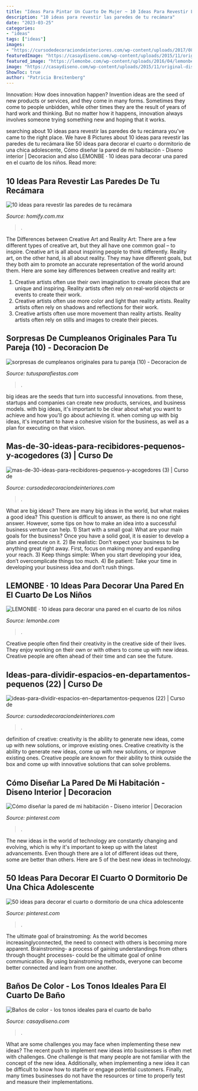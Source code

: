 ```yaml
---
title: "Ideas Para Pintar Un Cuarto De Mujer ~ 10 Ideas Para Revestir Las Paredes De Tu Recámara"
description: "10 ideas para revestir las paredes de tu recámara"
date: "2023-03-25"
categories:
- "ideas"
tags: ["ideas"]
images:
- "https://cursodedecoraciondeinteriores.com/wp-content/uploads/2017/08/mas-de-30-ideas-para-recibidores-pequenos-y-acogedores-3.jpg"
featuredImage: "https://casaydiseno.com/wp-content/uploads/2015/11/original-diseño-ñ´baño-´color.jpeg"
featured_image: "https://lemonbe.com/wp-content/uploads/2016/04/lemonbe-10-ideas-para-decorar-una-pared-en-el-cuarto-de-los-ninos-01.jpg"
image: "https://casaydiseno.com/wp-content/uploads/2015/11/original-diseño-ñ´baño-´color.jpeg"
ShowToc: true
author: "Patricia Breitenberg"
---
```



Innovation: How does innovation happen?
Invention ideas are the seed of new products or services, and they come in many forms. Sometimes they come to people unbidden, while other times they are the result of years of hard work and thinking. But no matter how it happens, innovation always involves someone trying something new and hoping that it works.

	

		
searching about 10 ideas para revestir las paredes de tu recámara you've came to the right place. We have 8 Pictures about 10 ideas para revestir las paredes de tu recámara like 50 ideas para decorar el cuarto o dormitorio de una chica adolescente, Cómo diseñar la pared de mi habitación - Diseno interior | Decoracion and also LEMONBE · 10 ideas para decorar una pared en el cuarto de los niños. Read more:
		
    
## 10 Ideas Para Revestir Las Paredes De Tu Recámara

<img loading=lazy src="https://images.homify.com/images/a_0,c_fit,f_auto,q_auto,w_1108/v1487562817/p/photo/image/1848993/IMG_0822/fotos-de-de-estilo-de.jpg" onerror="this.onerror=null;this.src='https://tse2.mm.bing.net/th?id=OIP.7k0Zxh7tN6Yd8pE1gxQWLgHaFj&amp;pid=15.1';" alt="10 ideas para revestir las paredes de tu recámara">

_Source: homify.com.mx_

>. 

	

The Differences between Creative Art and Reality Art: There are a few different types of creative art, but they all have one common goal – to inspire.
Creative art is all about inspiring people to think differently. Reality art, on the other hand, is all about reality. They may have different goals, but they both aim to promote an accurate representation of the world around them. Here are some key differences between creative and reality art: 
1) Creative artists often use their own imagination to create pieces that are unique and inspiring. Reality artists often rely on real-world objects or events to create their work. 
2) Creative artists often use more color and light than reality artists. Reality artists often rely on shadows and reflections for their work. 
3) Creative artists often use more movement than reality artists. Reality artists often rely on stills and images to create their pieces.

    
## Sorpresas De Cumpleanos Originales Para Tu Pareja (10) - Decoracion De

<img loading=lazy src="https://tutusparafiestas.com/wp-content/uploads/2017/11/sorpresas-de-cumpleanos-originales-para-tu-pareja-10.jpg" onerror="this.onerror=null;this.src='https://tse2.mm.bing.net/th?id=OIP.dEqKvH6ZyBnL9MG9PqyU2gHaHV&amp;pid=15.1';" alt="sorpresas de cumpleanos originales para tu pareja (10) - Decoracion de">

_Source: tutusparafiestas.com_

>. 

	

big ideas are the seeds that turn into successful innovations. from these, startups and companies can create new products, services, and business models. with big ideas, it's important to be clear about what you want to achieve and how you'll go about achieving it. when coming up with big ideas, it's important to have a cohesive vision for the business, as well as a plan for executing on that vision.

    
## Mas-de-30-ideas-para-recibidores-pequenos-y-acogedores (3) | Curso De

<img loading=lazy src="https://cursodedecoraciondeinteriores.com/wp-content/uploads/2017/08/mas-de-30-ideas-para-recibidores-pequenos-y-acogedores-3.jpg" onerror="this.onerror=null;this.src='https://tse2.mm.bing.net/th?id=OIP.ISrLiuob3gJOcL5SZOY2QAHaJ4&amp;pid=15.1';" alt="mas-de-30-ideas-para-recibidores-pequenos-y-acogedores (3) | Curso de">

_Source: cursodedecoraciondeinteriores.com_

>. 

	

What are big ideas?
There are many big ideas in the world, but what makes a good idea? This question is difficult to answer, as there is no one right answer. However, some tips on how to make an idea into a successful business venture can help. 1) Start with a small goal: What are your main goals for the business? Once you have a solid goal, it is easier to develop a plan and execute on it. 2) Be realistic: Don’t expect your business to be anything great right away. First, focus on making money and expanding your reach. 3) Keep things simple: When you start developing your idea, don’t overcomplicate things too much. 4) Be patient: Take your time in developing your business idea and don’t rush things.

    
## LEMONBE · 10 Ideas Para Decorar Una Pared En El Cuarto De Los Niños

<img loading=lazy src="https://lemonbe.com/wp-content/uploads/2016/04/lemonbe-10-ideas-para-decorar-una-pared-en-el-cuarto-de-los-ninos-01.jpg" onerror="this.onerror=null;this.src='https://tse1.mm.bing.net/th?id=OIP.OQmImvMmoa0-7-_2kCYeowHaLH&amp;pid=15.1';" alt="LEMONBE · 10 ideas para decorar una pared en el cuarto de los niños">

_Source: lemonbe.com_

>. 

	

Creative people often find their creativity in the creative side of their lives. They enjoy working on their own or with others to come up with new ideas. Creative people are often ahead of their time and can see the future.

    
## Ideas-para-dividir-espacios-en-departamentos-pequenos (22) | Curso De

<img loading=lazy src="https://cursodedecoraciondeinteriores.com/wp-content/uploads/2017/06/ideas-para-dividir-espacios-en-departamentos-pequenos-22.jpg" onerror="this.onerror=null;this.src='https://tse3.mm.bing.net/th?id=OIP.5UOjIbBHHzi14vG6CrH3fgHaJ4&amp;pid=15.1';" alt="ideas-para-dividir-espacios-en-departamentos-pequenos (22) | Curso de">

_Source: cursodedecoraciondeinteriores.com_

>. 

	

definition of creative: creativity is the ability to generate new ideas, come up with new solutions, or improve existing ones.
Creative creativity is the ability to generate new ideas, come up with new solutions, or improve existing ones. Creative people are known for their ability to think outside the box and come up with innovative solutions that can solve problems.

    
## Cómo Diseñar La Pared De Mi Habitación - Diseno Interior | Decoracion

<img loading=lazy src="https://i.pinimg.com/736x/4b/19/46/4b1946417af877afb8a8f8e1f6498153.jpg" onerror="this.onerror=null;this.src='https://tse2.mm.bing.net/th?id=OIP.aQxj4HynZF_hQI8HIDR6RQHaHa&amp;pid=15.1';" alt="Cómo diseñar la pared de mi habitación - Diseno interior | Decoracion">

_Source: pinterest.com_

>. 

	

The new ideas in the world of technology are constantly changing and evolving, which is why it's important to keep up with the latest advancements. Even though there are a lot of different ideas out there, some are better than others. Here are 5 of the best new ideas in technology.

    
## 50 Ideas Para Decorar El Cuarto O Dormitorio De Una Chica Adolescente

<img loading=lazy src="https://i.pinimg.com/736x/eb/94/0d/eb940d0c584a9e745d3b7090eee41eaf.jpg" onerror="this.onerror=null;this.src='https://tse3.mm.bing.net/th?id=OIP.cvza7CPmwzHPLl7XYFaNJQHaLH&amp;pid=15.1';" alt="50 ideas para decorar el cuarto o dormitorio de una chica adolescente">

_Source: pinterest.com_

>. 

	

The ultimate goal of brainstroming:
As the world becomes increasinglyconnected, the need to connect with others is becoming more apparent. Brainstroming- a process of gaining understandings from others through thought processes- could be the ultimate goal of online communication. By using brainstroming methods, everyone can become better connected and learn from one another.

    
## Baños De Color - Los Tonos Ideales Para El Cuarto De Baño

<img loading=lazy src="https://casaydiseno.com/wp-content/uploads/2015/11/original-diseño-ñ´baño-´color.jpeg" onerror="this.onerror=null;this.src='https://tse2.mm.bing.net/th?id=OIP.kKWGyqzorAh3ge8C4jdnxgHaJ3&amp;pid=15.1';" alt="Baños de color - los tonos ideales para el cuarto de baño">

_Source: casaydiseno.com_

>. 

	

What are some challenges you may face when implementing these new ideas?
The recent push to implement new ideas into businesses is often met with challenges. One challenge is that many people are not familiar with the concept of the new idea. Additionally, when implementing a new idea it can be difficult to know how to startle or engage potential customers. Finally, many times businesses do not have the resources or time to properly test and measure their implementations.

